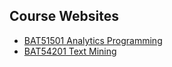 ## Course Websites

- [BAT51501 Analytics Programming](/bat51501)
- [BAT54201 Text Mining](/bat54201)